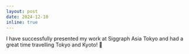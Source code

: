 ```yaml
---
layout: post
date: 2024-12-10
inline: true
---
```


I have successfully presented my work at Siggraph Asia Tokyo and had a great time travelling Tokyo and Kyoto! 🍁